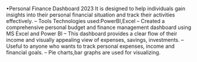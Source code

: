 •Personal Finance Dashboard 2023
It is designed to help individuals gain insights into their personal financial situation and track their activities effectively.
– Tools Technologies used:PowerBI,Excel
– Created a comprehensive personal budget and finance management dashboard using MS Excel and Power BI
– This dashboard provides a clear flow of their income and visually appealing view of expenses, savings, investments.
– Useful to anyone who wants to track personal expenses, income and financial goals.
– Pie charts,bar graphs are used for visualizing.
